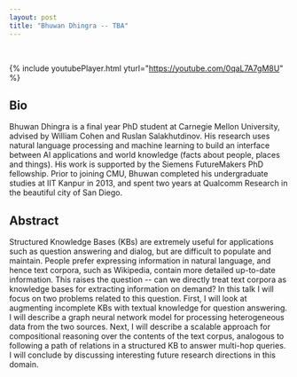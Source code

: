 ```yaml
---
layout: post
title: "Bhuwan Dhingra -- TBA"
---
```


<br />

{% include youtubePlayer.html yturl="https://youtube.com/0qaL7A7gM8U" %}

## Bio

Bhuwan Dhingra is a final year PhD student at Carnegie Mellon University, advised by William Cohen and Ruslan Salakhutdinov. His research uses natural language processing and machine learning to build an interface between AI applications and world knowledge (facts about people, places and things). His work is supported by the Siemens FutureMakers PhD fellowship. Prior to joining CMU, Bhuwan completed his undergraduate studies at IIT Kanpur in 2013, and spent two years at Qualcomm Research in the beautiful city of San Diego.

## Abstract

Structured Knowledge Bases (KBs) are extremely useful for applications such as question answering and dialog, but are difficult to populate and maintain. People prefer expressing information in natural language, and hence text corpora, such as Wikipedia, contain more detailed up-to-date information. This raises the question -- can we directly treat text corpora as knowledge bases for extracting information on demand? In this talk I will focus on two problems related to this question. First, I will look at augmenting incomplete KBs with textual knowledge for question answering. I will describe a graph neural network model for processing heterogeneous data from the two sources. Next, I will describe a scalable approach for compositional reasoning over the contents of the text corpus, analogous to following a path of relations in a structured KB to answer multi-hop queries. I will conclude by discussing interesting future research directions in this domain.
